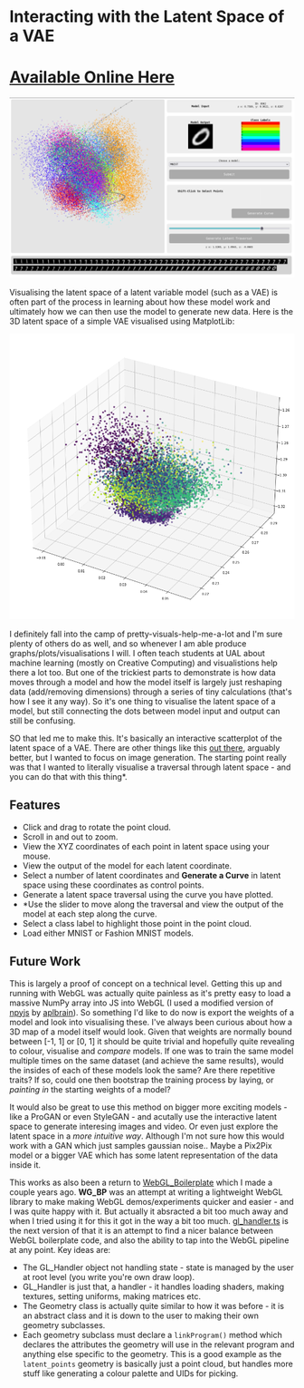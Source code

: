 # Interacting with the Latent Space of a VAE

# [Available Online Here](https://interactive-latent-vae.netlify.app/)

![Output](./screenshots/output_221221.png)

Visualising the latent space of a latent variable model (such as a VAE) is often part of the process in learning about how these model work and ultimately how we can then use the model to generate new data. Here is the 3D latent space of a simple VAE visualised using MatplotLib:

![Matplotlib Output](./matplot-lib-output.png)

I definitely fall into the camp of pretty-visuals-help-me-a-lot and I'm sure plenty of others do as well, and so whenever I am able produce graphs/plots/visualisations I will. I often teach students at UAL about machine learning (mostly on Creative Computing) and visualistions help there a lot too. But one of the trickiest parts to demonstrate is how data moves through a model and how the model itself is largely just reshaping data (add/removing dimensions) through a series of tiny calculations (that's how I see it any way). So it's one thing to visualise the latent space of a model, but still connecting the dots between model input and output can still be confusing.

SO that led me to make this. It's basically an interactive scatterplot of the latent space of a VAE. There are other things like this [out there](https://projector.tensorflow.org/), arguably better, but I wanted to focus on image generation. The starting point really was that I wanted to literally visualise a traversal through latent space - and you can do that with this thing*.

## Features

- Click and drag to rotate the point cloud.
- Scroll in and out to zoom.
- View the XYZ coordinates of each point in latent space using your mouse.
- View the output of the model for each latent coordinate.
- Select a number of latent coordinates and **Generate a Curve** in latent space using these coordinates as control points.
- Generate a latent space traversal using the curve you have plotted.
- *Use the slider to move along the traversal and view the output of the model at each step along the curve.
- Select a class label to highlight those point in the point cloud.
- Load either MNIST or Fashion MNIST models.

## Future Work

This is largely a proof of concept on a technical level. Getting this up and running with WebGL was actually quite painless as it's pretty easy to load a massive NumPy array into JS into WebGL (I used a modified version of [npyjs](https://github.com/aplbrain/npyjs) by [aplbrain](https://github.com/aplbrain)). So something I'd like to do now is export the weights of a model and look into visualising these. I've always been curious about how a 3D map of a model itself would look. Given that weights are normally bound between [-1, 1] or [0, 1] it should be quite trivial and hopefully quite revealing to colour, visualise and _compare_ models. If one was to train the same model multiple times on the same dataset (and achieve the same results), would the insides of each of these models look the same? Are there repetitive traits? If so, could one then bootstrap the training process by laying, or _painting in_ the starting weights of a model?

It would also be great to use this method on bigger more exciting models - like a ProGAN or even StyleGAN - and acutally use the interactive latent space to generate interesing images and video. Or even just explore the latent space in a _more intuitive way_. Although I'm not sure how this would work with a GAN which just samples gaussian noise.. Maybe a Pix2Pix model or a bigger VAE which has some latent representation of the data inside it.

This works as also been a return to [WebGL_Boilerplate](https://github.com/joshmurr/webgl_boilerplate) which I made a couple years ago. __WG_BP__ was an attempt at writing a lightweight WebGL library to make making WebGL demos/experiments quicker and easier - and I was quite happy with it. But actually it absracted a bit too much away and when I tried using it for this it got in the way a bit too much. [gl_handler.ts](https://github.com/joshmurr/js-plot-vae/blob/master/src/gl_handler.ts) is the next version of that it is an attempt to find a nicer balance between WebGL boilerplate code, and also the ability to tap into the WebGL pipeline at any point. Key ideas are:

- The GL_Handler object not handling state - state is managed by the user at root level (you write you're own draw loop).
- GL_Handler is just that, a handler - it handles loading shaders, making textures, setting uniforms, making matrices etc.
- The Geometry class is actually quite similar to how it was before - it is an abstract class and it is down to the user to making their own geometry subclasses.
- Each geometry subclass must declare a `linkProgram()` method which declares the attributes the geometry will use in the relevant program and anything else specific to the geometry. This is a good example as the `latent_points` geometry is basically just a point cloud, but handles more stuff like generating a colour palette and UIDs for picking.
